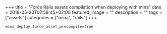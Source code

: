 +++
title =  "Force Rails assets compilation when deploying with mina"
date = 2018-05-23T07:58:45+02:00
featured_image = ""
description = ""
tags = ["assets"]
categories = ["mina", "rails"]
+++
<!--more-->


    mina deploy force_asset_precompile=true
